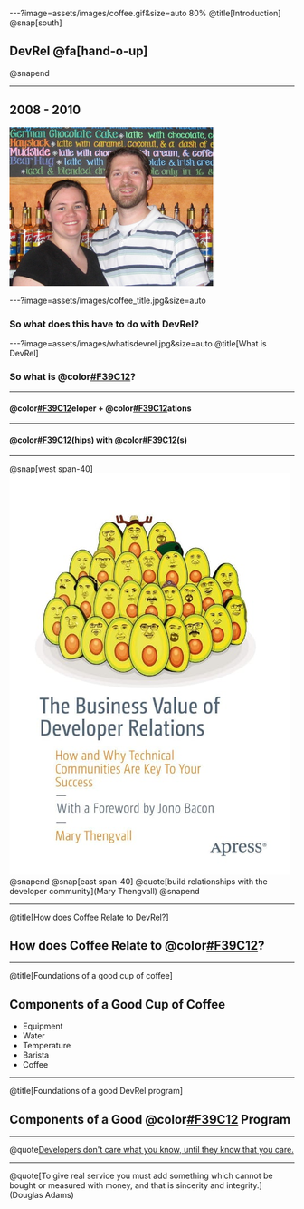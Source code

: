 ---?image=assets/images/coffee.gif&size=auto 80%
@title[Introduction]
@snap[south]
## DevRel @fa[hand-o-up]
@snapend

---
## 2008 - 2010
![crazy kids](assets/images/crazykids.jpg)

---?image=assets/images/coffee_title.jpg&size=auto
### So what does this have to do with DevRel?

---?image=assets/images/whatisdevrel.jpg&size=auto
@title[What is DevRel]
### So what is @color[#F39C12]("DevRel")?

---
#### @color[#F39C12](Dev)eloper + @color[#F39C12](Rel)ations

---
#### @color[#F39C12](Relations)(hips) with @color[#F39C12](Developer)(s)

---
@snap[west span-40]
![devrelbook](assets/images/devrel_book.jpg)
@snapend
@snap[east span-40]
@quote[build relationships with the developer community](Mary Thengvall)
@snapend

---
@title[How does Coffee Relate to DevRel?]
## How does Coffee Relate to @color[#F39C12](DevRel)?

---
@title[Foundations of a good cup of coffee]
## Components of a Good Cup of Coffee
- Equipment
- Water
- Temperature
- Barista
- Coffee

---
@title[Foundations of a good DevRel program]
## Components of a Good @color[#F39C12](DevRel) Program

---
@quote[Developers don't care what you know, until they know that you care.](Me)

---
@quote[To give real service you must add something which cannot be bought or measured with money, and that is sincerity and integrity.](Douglas Adams)
